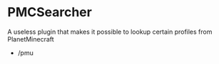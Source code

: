 # PMCSearcher
A useless plugin that makes it possible to lookup certain profiles from PlanetMinecraft

* /pmu <user>

